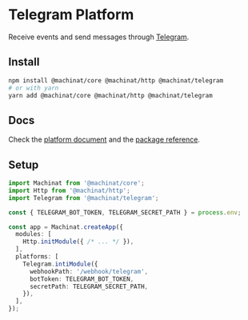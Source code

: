 # Telegram Platform

Receive events and send messages through [Telegram](https://developers.facebook.com/docs/telegram-platform/).

## Install

```bash
npm install @machinat/core @machinat/http @machinat/telegram
# or with yarn
yarn add @machinat/core @machinat/http @machinat/telegram
```

## Docs

Check the [platform document](https://machinat.com/docs/telegram-platform)
and the [package reference](https://machinat.com/api/modules/telegram.html).

## Setup

```ts
import Machinat from '@machinat/core';
import Http from '@machinat/http';
import Telegram from '@machinat/telegram';

const { TELEGRAM_BOT_TOKEN, TELEGRAM_SECRET_PATH } = process.env;

const app = Machinat.createApp({
  modules: [
    Http.initModule({ /* ... */ }),
  ],
  platforms: [
    Telegram.intiModule({
      webhookPath: '/webhook/telegram',
      botToken: TELEGRAM_BOT_TOKEN,
      secretPath: TELEGRAM_SECRET_PATH,
    }),
  ],
});
```
